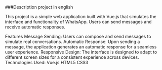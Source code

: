 ###Description project in english

This project is a simple web application built with Vue.js that simulates the interface and functionality of WhatsApp. Users can send messages and receive automatic responses.

Features
Message Sending: Users can compose and send messages to simulate real conversations.
Automatic Response: Upon sending a message, the application generates an automatic response for a seamless user experience.
Responsive Design: The interface is designed to adapt to different screen sizes for a consistent experience across devices.
Technologies Used:
Vue.js
HTML5
CSS3
